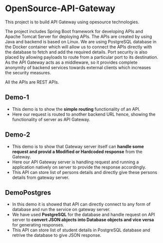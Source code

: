 # OpenSource-API-Gateway

This project is to build API Gateway using opesource technologies.

The project includes Spring Boot framework for developing APIs and Apache Tomcat Server for deploying APIs. The APIs are created by using Java and backend is based on Linux. We are using PostgreSQL database in the Docker container which will allow us to connect the APIs directly with the database to fetch and add the required details. Port security is also placed by allowing payloads to route from a particular port to its destination. As the API Gateway acts as a middleware, so it provides complete anonymity of backend services towards external clients which increases the security measures.

All the APIs are REST APIs.

## Demo-1

- This demo is to show the **simple routing** functionality of an API. 
- Here our request is routed to another backend URL hence, showing the functionality of server as API Gateway.

## Demo-2

- This demo is to show that Gateway server itself can **handle some request and provid a Modified or Hardcoded response** from the Gateway. 
- Here our API Gateway server is handling request and running a application natively on server to provide the response accordingly.
- This API can store list of persons details and directly give these persons details from gateway server.

## DemoPostgres

- In this demo it is showed that API can directly connect to any form of database and run the service on gateway server.
- We have used **PostgreSQL** for the database and handle request on API server to **convert JSON abjects into Database objects and vice versa** for generating responses.
- This API can store list of student details in PostgreSQL database and retrive the database to give JSON response.
